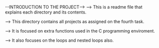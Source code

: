 --INTRODUCTION TO THE PROJECT-->
--> This is a readme file that explains each directory and its contents.

--> This directory contains all projects as assigned on the fourth task.

--> It is focused on extra functions used in the C programming enviroment.

--> It also focuses on the loops and nested loops also.
